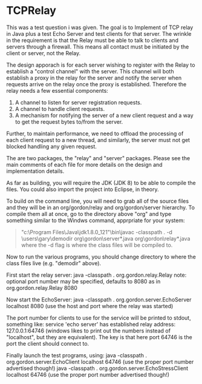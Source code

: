 # TCPRelay
This was a test question i was given.  The goal is to Implement of TCP relay in Java plus a test Echo Server and test clients for that server.  The wrinkle in the requirement is that the Relay must be able to talk to clients and servers through a firewall.  This means all contact must be initiated by the client or server, not the Relay.

The design apporach is for each server wishing to register with the Relay to establish a "control channel" with the server.  This channel will both establish a proxy in the relay for the server and notify the server when requests arrive on the relay once the proxy is established.  Therefore the relay needs a few essential components:

1. A channel to listen for server registration requests.
2. A channel to handle client requests.
3. A mechanism for notifying the server of a new client request and a way to get the request bytes to/from the server.

Further, to maintain performance, we need to offload the processing of each client request to a new thread, and similarly, the server must not get blocked handling any given request.

The are two packages, the "relay" and "server" packages.  Please see the main comments of each file for more details on the design and implementation details.

As far as building, you will require the JDK (JDK 8) to be able to compile the files.  You could also import the project into
Eclipse, in theory.

To build on the command line, you will need to grab all of the source files and they will be in an org/gordon/relay
and org/gordon/server hierarchy.  To compile them all at once, go to the directory above "org" and type something
similar to the Windws command, apprpriate for your system:

>"c:\Program Files\Java\jdk1.8.0_121"\bin\javac -classpath . -d \users\gary\demodir org\gordon\server\*.java org\gordon\relay\*.java
where the -d flag is where the class files will be compiled to.

Now to run the various programs, you should change directory to where the class files live (e.g. "demodir" above).

First start the relay server:
java -classpath . org.gordon.relay.Relay
note: optional port number may be specified, defaults to 8080 as in org.gordon.relay.Relay 8080

Now start the EchoServer:
java -classpath . org.gordon.server.EchoServer localhost 8080 (use the host and port where the relay was started)

The port number for clients to use for the service will be printed to stdout, something like:
service 'echo server' has established relay address: 127.0.0.1:64746 (windows likes to print out the numbers
instead of "localhost", but they are equivalent).  The key is that here port 64746 is the port the client should connect to.

Finally launch the test programs, using:
java -classpath . org.gordon.server.EchoClient localhost 64746 (use the proper port number advertised though!)
java -classpath . org.gordon.server.EchoStressClient localhost 64746 (use the proper port number advertised though!)

